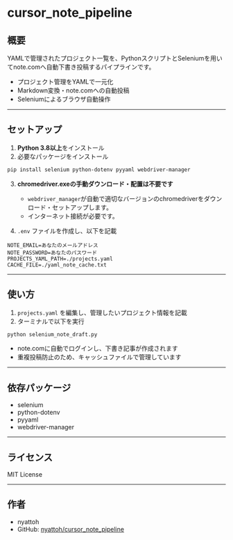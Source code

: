 # cursor_note_pipeline

## 概要
YAMLで管理されたプロジェクト一覧を、PythonスクリプトとSeleniumを用いてnote.comへ自動下書き投稿するパイプラインです。

- プロジェクト管理をYAMLで一元化
- Markdown変換・note.comへの自動投稿
- Seleniumによるブラウザ自動操作

---

## セットアップ
1. **Python 3.8以上**をインストール
2. 必要なパッケージをインストール

```sh
pip install selenium python-dotenv pyyaml webdriver-manager
```

3. **chromedriver.exeの手動ダウンロード・配置は不要です**
   - `webdriver_manager`が自動で適切なバージョンのchromedriverをダウンロード・セットアップします。
   - インターネット接続が必要です。

4. `.env` ファイルを作成し、以下を記載

```
NOTE_EMAIL=あなたのメールアドレス
NOTE_PASSWORD=あなたのパスワード
PROJECTS_YAML_PATH=./projects.yaml
CACHE_FILE=./yaml_note_cache.txt
```

---

## 使い方
1. `projects.yaml` を編集し、管理したいプロジェクト情報を記載
2. ターミナルで以下を実行

```sh
python selenium_note_draft.py
```

- note.comに自動でログインし、下書き記事が作成されます
- 重複投稿防止のため、キャッシュファイルで管理しています

---

## 依存パッケージ
- selenium
- python-dotenv
- pyyaml
- webdriver-manager

---

## ライセンス
MIT License

---

## 作者
- nyattoh
- GitHub: [nyattoh/cursor_note_pipeline](https://github.com/nyattoh/cursor_note_pipeline)
